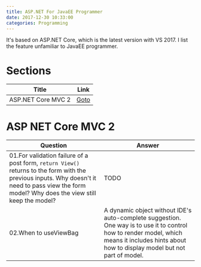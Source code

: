 ```yaml
---
title: ASP.NET For JavaEE Programmer
date: 2017-12-30 10:33:00
categories: Programming
---
```


It's based on ASP.NET Core, which is the latest version with VS 2017. I list the feature unfamiliar to JavaEE programmer.

# Sections

Title | Link
--- | ---
ASP.NET Core MVC 2 | [Goto](#ASP-NET-Core-MVC-2)

<!-- more -->

# ASP NET Core MVC 2

Question | Answer
--- | ---
01.For validation failure of a post form, `return View()` returns to the form with the previous inputs. Why doesn't it need to pass view the form model? Why does the view still keep the model? | TODO 
02.When to useViewBag | A dynamic object without IDE's auto-complete suggestion. One way is to use it to control how to render model, which means it includes hints about how to display model but not part of model.